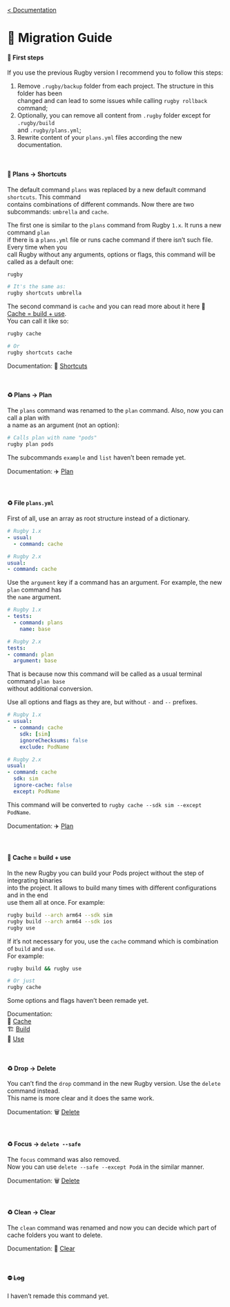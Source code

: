 [< Documentation](README.md)

# 🚏 Migration Guide

#### 🚩 First steps

If you use the previous Rugby version I recommend you to follow this steps:

1. Remove `.rugby/backup` folder from each project. The structure in this folder has been\
   changed and can lead to some issues while calling `rugby rollback` command;
3. Optionally, you can remove all content from `.rugby` folder except for `.rugby/build`\
   and `.rugby/plans.yml`;
5. Rewrite content of your `plans.yml` files according the new documentation.

<br>

#### 🚚 Plans → Shortcuts

The default command `plans` was replaced by a new default command `shortcuts`. This command\
contains combinations of different commands. Now there are two subcommands: `umbrella` and `cache`.

The first one is similar to the `plans` command from Rugby `1.x`. It runs a new command `plan`\
if there is a `plans.yml` file or runs cache command if there isn’t such file. Every time when you\
call Rugby without any arguments, options or flags, this command will be called as a default one:

```sh
rugby

# It's the same as:
rugby shortcuts umbrella
```

The second command is `cache` and you can read more about it here 🧩 [Cache = build + use](#cache--build--use).\
You can call it like so:

```sh
rugby cache

# Or
rugby shortcuts cache
```

Documentation: 📍 [Shortcuts](commands-help/shortcuts.md)

<br>

#### ♻️ Plans → Plan

The `plans` command was renamed to the `plan` command. Also, now you can call a plan with\
a name as an argument (not an option):

```sh
# Calls plan with name "pods"
rugby plan pods
```

The subcommands `example` and `list` haven’t been remade yet.

Documentation: ✈️ [Plan](commands-help/plan.md)

<br>

#### ♻️ File `plans.yml`

First of all, use an array as root structure instead of a dictionary.

```yaml
# Rugby 1.x
- usual:
  - command: cache

# Rugby 2.x
usual:
- command: cache
```

Use the `argument` key if a command has an argument. For example, the new `plan` command has\
the `name` argument.

```yaml
# Rugby 1.x
- tests:
  - command: plans
    name: base

# Rugby 2.x
tests:
- command: plan
  argument: base
```

That is because now this command will be called as a usual terminal command `plan base`\
without additional conversion.

Use all options and flags as they are, but without `-` and `--` prefixes.

```yaml
# Rugby 1.x
- usual:
  - command: cache
    sdk: [sim]
    ignoreChecksums: false
    exclude: PodName

# Rugby 2.x
usual:
- command: cache
  sdk: sim
  ignore-cache: false
  except: PodName
```

This command will be converted to `rugby cache --sdk sim --except PodName`.

Documentation: ✈️ [Plan](commands-help/plan.md)

<br>

#### 🧩 Cache = build + use

In the new Rugby you can build your Pods project without the step of integrating binaries\
into the project. It allows to build many times with different configurations and in the end\
use them all at once. For example:

```sh
rugby build --arch arm64 --sdk sim
rugby build --arch arm64 --sdk ios
rugby use
```

If it’s not necessary for you, use the `cache` command which is combination of `build` and `use`.\
For example:

```sh
rugby build && rugby use

# Or just
rugby cache
```

Some options and flags haven’t been remade yet.

Documentation:\
🏈 [Cache](commands-help/shortcuts/cache.md)\
🏗️ [Build](commands-help/build.md)\
🎯 [Use](commands-help/use.md)

<br>

#### ♻️ Drop → Delete

You can’t find the `drop` command in the new Rugby version. Use the `delete` command instead.\
This name is more clear and it does the same work.

Documentation: 🗑️ [Delete](commands-help/delete.md)

<br>

#### ♻️ Focus → `delete --safe`

The `focus` command was also removed.\
Now you can use `delete --safe --except PodA` in the similar manner.

Documentation: 🗑️ [Delete](commands-help/delete.md)

<br>

#### ♻️ Clean → Clear

The `clean` command was renamed and now you can decide which part of cache folders you want to delete.

Documentation: 🧼 [Clear](commands-help/clear.md)

<br>

#### ⛔️ ~~Log~~

I haven’t remade this command yet.
